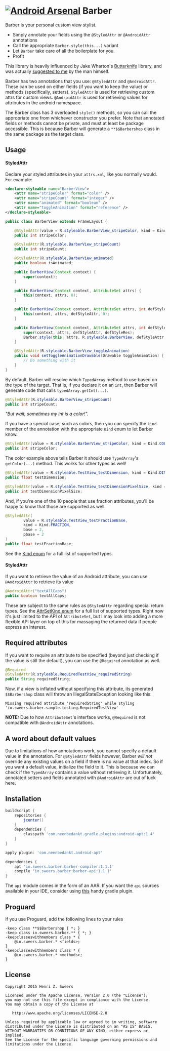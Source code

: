 [![Android Arsenal](https://img.shields.io/badge/Android%20Arsenal-Barber-brightgreen.svg?style=flat)](http://android-arsenal.com/details/1/1612)
Barber
======

Barber is your personal custom view stylist.

* Simply annotate your fields using the `@StyledAttr` or `@AndroidAttr` annotations
* Call the appropriate `Barber.style(this...)` variant
* Let `Barber` take care of all the boilerplate for you.
* Profit

This library is heavily influenced by Jake Wharton's [Butterknife](https://github.com/JakeWharton/butterknife) library, and was actually [suggested to me](http://www.reddit.com/r/androiddev/comments/2ue4rm/i_want_to_learn_annotation_processing_but_cant/co7n093?context=3) by the man himself.

Barber has two annotations that you use: `@StyledAttr` and `@AndroidAttr`. These can be used on either fields (if you want to keep the value) or methods (specifically, setters). `StyledAttr` is used for retrieving custom attrs for custom views. `@AndroidAttr` is used for retrieving values for attributes in the android namespace.

The Barber class has 3 overloaded `style()` methods, so you can call the appropriate one from whichever constructor you prefer. Note that annotated fields or methods cannot be private, and must at least be package accessible. This is because Barber will generate a `**$$Barbershop` class in the same package as the target class.

Usage
-----

#### StyledAttr

Declare your styled attributes in your `attrs.xml`, like you normally would. For example:

```xml
<declare-styleable name="BarberView">
    <attr name="stripeColor" format="color" />
    <attr name="stripeCount" format="integer" />
    <attr name="animated" format="boolean" />
    <attr name="toggleAnimation" format="reference" />
</declare-styleable>
```

```java
public class BarberView extends FrameLayout {

    @StyledAttr(value = R.styleable.BarberView_stripeColor, kind = Kind.COLOR)
    public int stripeColor;

    @StyledAttr(R.styleable.BarberView_stripeCount)
    public int stripeCount;

    @StyledAttr(R.styleable.BarberView_animated)
    public boolean isAnimated;

    public BarberView(Context context) {
        super(context);
    }

    public BarberView(Context context, AttributeSet attrs) {
        this(context, attrs, 0);
    }

    public BarberView(Context context, AttributeSet attrs, int defStyleAttr) {
        this(context, attrs, defStyleAttr, 0);
    }

    public BarberView(Context context, AttributeSet attrs, int defStyleAttr, int defStyleRes) {
        super(context, attrs, defStyleAttr, defStyleRes);
        Barber.style(this, attrs, R.styleable.BarberView, defStyleAttr, defStyleRes);
    }

    @StyledAttr(R.styleable.BarberView_toggleAnimation)
    public void setToggleAnimationDrawable(Drawable toggleAnimation) {
        // Do something with it
    }
}
```

By default, Barber will resolve which `TypedArray` method to use based on the type of the target. That is, if you declare it on an `int`, then Barber will generate code that calls `typedArray.getInt(...)`.

```java
@StyledAttr(R.styleable.BarberView_stripeCount)
public int stripeCount;
```

*"But wait, sometimes my int is a color!".*

If you have a special case, such as colors, then you can specify the `kind` member of the annotation with the appropriate `Kind` enum to let Barber know.

 ```java
 @StyledAttr(value = R.styleable.BarberView_stripeColor, kind = Kind.COLOR)
 public int stripeColor;
 ```

The color example above tells Barber it should use `TypedArray`'s `getColor(...)` method. This works for other types as well!

```java
@StyledAttr(value = R.styleable.TestView_testDimension, kind = Kind.DIMEN)
public float testDimension;

@StyledAttr(value = R.styleable.TestView_testDimensionPixelSize, kind = Kind.DIMEN_PIXEL_SIZE)
public int testDimensionPixelSize;
```

And, if you're one of the 10 people that use fraction attributes, you'll be happy to know that those are supported as well.

```java
@StyledAttr(
        value = R.styleable.TestView_testFractionBase,
        kind = Kind.FRACTION,
        base = 2,
        pbase = 2
)
public float testFractionBase;
```

See the [Kind enum](https://github.com/hzsweers/barber/blob/master/api/src/main/java/io/sweers/barber/Kind.java) for a full list of supported types.

#### StyledAttr

If you want to retrieve the value of an Android attribute, you can use `@AndroidAttr` to retrieve its value

```java
@AndroidAttr("textAllCaps")
public boolean textAllCaps;
```

These are subject to the same rules as `@StyledAttr` regarding special return types. See the [AttrSetKind enum](https://github.com/hzsweers/barber/blob/master/api/src/main/java/io/sweers/barber/AttrSetKind.java) for a full list of supported types. Right now it's just limited to the API of `AttributeSet`, but I may look into adding a more flexible API layer on top of this for massaging the returned data if people express an interest.

Required attributes
-------------------
If you want to require an attribute to be specified (beyond just checking if the value is still the default), you can use the `@Required` annotation as well.

```java
@Required
@StyledAttr(R.styleable.RequiredTestView_requiredString)
public String requiredString;
```

Now, if a view is inflated without specifying this attribute, its generated `$$Barbershop` class will throw an IllegalStateException looking like this:

`Missing required attribute 'requiredString' while styling 'io.sweers.barber.sample.testing.RequiredTestView'`

**NOTE:** Due to how `AttributeSet`'s interface works, `@Required` is not compatible with `@AndroidAttr` annotations.

A word about default values
---------------------------
Due to limitations of how annotations work, you cannot specify a default value in the annotation. For `@StyledAttr` fields however, Barber *will not* override any existing values on a field if there is no value at that index. So if you want a default value, initialize the field to it. This is because we can check if the `TypedArray` contains a value without retrieving it. Unfortunately, annotated setters and fields annotated with `@AndroidAttr` are out of luck here.

Installation
------------
```groovy
buildscript {
    repositories {
        jcenter()
    }
    dependencies {
        classpath 'com.neenbedankt.gradle.plugins:android-apt:1.4'
    }
}

apply plugin: 'com.neenbedankt.android-apt'

dependencies {
    apt 'io.sweers.barber:barber-compiler:1.1.1'
    compile 'io.sweers.barber:barber-api:1.1.1'
}
```

The `api` module comes in the form of an AAR. If you want the `api` sources available in your IDE, consider using [this](https://github.com/xujiaao/AARLinkSources) handy gradle plugin.

Proguard
--------

If you use Proguard, add the following lines to your rules
```
-keep class **$$Barbershop { *; }
-keep class io.sweers.barber.** { *; }
-keepclasseswithmembers class * {
    @io.sweers.barber.* <fields>;
}
-keepclasseswithmembers class * {
    @io.sweers.barber.* <methods>;
}
```

License
-------

    Copyright 2015 Henri Z. Sweers

    Licensed under the Apache License, Version 2.0 (the "License");
    you may not use this file except in compliance with the License.
    You may obtain a copy of the License at

       http://www.apache.org/licenses/LICENSE-2.0

    Unless required by applicable law or agreed to in writing, software
    distributed under the License is distributed on an "AS IS" BASIS,
    WITHOUT WARRANTIES OR CONDITIONS OF ANY KIND, either express or implied.
    See the License for the specific language governing permissions and
    limitations under the License.
